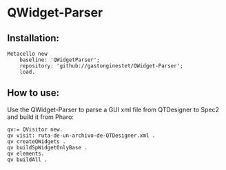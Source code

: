 # QWidget-Parser
## Installation:

``` smalltalk
Metacello new
	baseline: 'QWidgetParser';
	repository: 'github://gastonginestet/QWidget-Parser';
	load.
```
## How to use:
Use the QWidget-Parser to parse a GUI xml file from QTDesigner to Spec2 and build it from Pharo:
``` 
qv:= QVisitor new.
qv visit: ruta-de-un-archivo-de-QTDesigner.xml .
qv createQWidgets .
qv buildSpWidgetOnlyBase .
qv elements. 
qv buildAll . 
```

